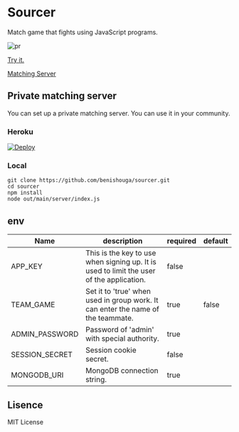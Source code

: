 # Sourcer
Match game that fights using JavaScript programs.

![pr](https://raw.githubusercontent.com/benishouga/sourcer/master/pr.gif)

[Try it.](https://benishouga.github.io/sourcer/)

[Matching Server](https://sourcer.herokuapp.com/)

## Private matching server

You can set up a private matching server. You can use it in your community.

### Heroku

[![Deploy](https://www.herokucdn.com/deploy/button.svg)](https://heroku.com/deploy)

### Local

```
git clone https://github.com/benishouga/sourcer.git
cd sourcer
npm install
node out/main/server/index.js
```

## env
Name | description | required | default
--- | --- | --- | ---
APP_KEY | This is the key to use when signing up. It is used to limit the user of the application. | false |
TEAM_GAME | Set it to 'true' when used in group work. It can enter the name of the teammate. | true | false
ADMIN_PASSWORD | Password of 'admin' with special authority. | true |
SESSION_SECRET | Session cookie secret. | false |
MONGODB_URI | MongoDB connection string. | true |

## Lisence
MIT License
